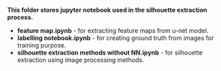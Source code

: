**This folder stores jupyter notebook used in the silhouette extraction process.**

* **feature map.ipynb** - for extracting feature maps from u-net model.
* **labelling notebook.ipynb** - for creating ground truth from images for training purpose.
* **silhouette extraction methods without NN.ipynb** - for silhouette extraction using image processing methods.
